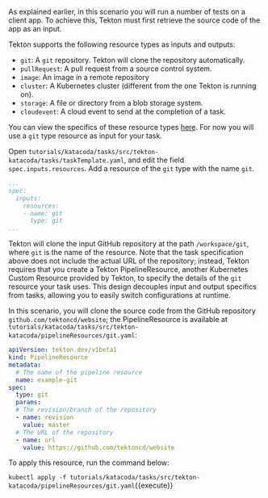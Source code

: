 As explained earlier, in this scenario you will run a number of tests on a
client app. To achieve this, Tekton must first retrieve the source code of
the app as an input.

Tekton supports the following resource types as inputs and outputs:

* `git`: A `git` repository. Tekton will clone the repository automatically.
* `pullRequest`: A pull request from a source control system.
* `image`: An image in a remote repository
* `cluster`: A Kubernetes cluster (different from the one Tekton is running on).
* `storage`: A file or directory from a blob storage system.
* `cloudevent`: A cloud event to send at the completion of a task.

You can view the specifics of these resource types 
[here](https://tekton.dev/docs/pipelines/resources/#resource-types). For now
you will use a `git` type resource as input for your task.

Open `tutorials/katacoda/tasks/src/tekton-katacoda/tasks/taskTemplate.yaml`, and
edit the field `spec.inputs.resources`. Add a resource of the `git` type
with the name `git`.

```yaml
...
spec:
  inputs:
    resources:
    - name: git
      type: git
...
```

Tekton will clone the input GitHub repository at the path `/workspace/git`,
where `git` is the name of the resource.  Note that the task specification
above does not include the actual URL of the repository; instead, Tekton
requires that you create a Tekton PipelineResource, another Kubernetes
Custom Resource provided by Tekton, to specify the details of the `git`
resource your task uses. This design decouples input and output specifics
from tasks, allowing you to easily switch configurations at runtime.

In this scenario, you will clone the source code from the GitHub repository
`github.com/tektoncd/website`; the PipelineResource is available
at `tutorials/katacoda/tasks/src/tekton-katacoda/pipelineResources/git.yaml`:

```yaml
apiVersion: tekton.dev/v1beta1
kind: PipelineResource
metadata:
  # The name of the pipeline resource
  name: example-git
spec:
  type: git
  params:
  # The revision/branch of the repository
  - name: revision
    value: master
  # The URL of the repository
  - name: url
    value: https://github.com/tektoncd/website
```

To apply this resource, run the command below:

`kubectl apply -f tutorials/katacoda/tasks/src/tekton-katacoda/pipelineResources/git.yaml`{{execute}}

